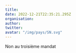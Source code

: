 ```yaml
---
title: 
date: 2022-12-21T22:35:21.295Z
organisation: 
author: 
twitter: 
avatar: "/img/pays/SN.svg"
---
```


Non au troisième mandat 